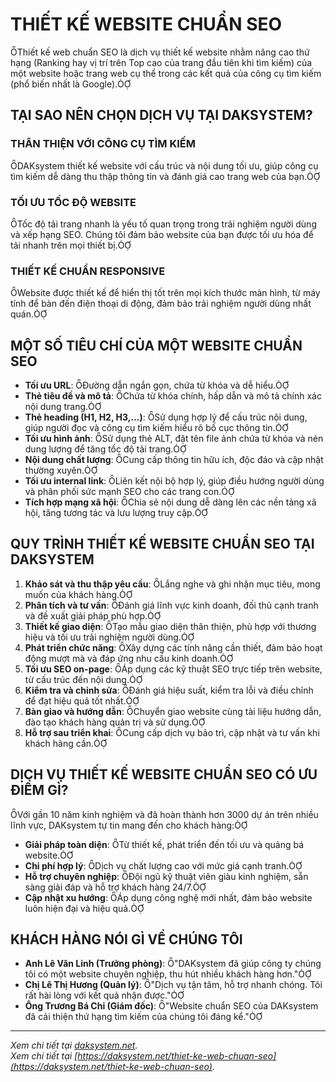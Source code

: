 # THIẾT KẾ WEBSITE CHUẨN SEO

Thiết kế web chuẩn SEO là dịch vụ thiết kế website nhằm nâng cao thứ hạng (Ranking hay vị trí trên Top cao của trang đầu tiên khi tìm kiếm) của một website hoặc trang web cụ thể trong các kết quả của công cụ tìm kiếm (phổ biến nhất là Google).

## TẠI SAO NÊN CHỌN DỊCH VỤ TẠI DAKSYSTEM?

### THÂN THIỆN VỚI CÔNG CỤ TÌM KIẾM

DAKsystem thiết kế website với cấu trúc và nội dung tối ưu, giúp công cụ tìm kiếm dễ dàng thu thập thông tin và đánh giá cao trang web của bạn.

### TỐI ƯU TỐC ĐỘ WEBSITE

Tốc độ tải trang nhanh là yếu tố quan trọng trong trải nghiệm người dùng và xếp hạng SEO. Chúng tôi đảm bảo website của bạn được tối ưu hóa để tải nhanh trên mọi thiết bị.

### THIẾT KẾ CHUẨN RESPONSIVE

Website được thiết kế để hiển thị tốt trên mọi kích thước màn hình, từ máy tính để bàn đến điện thoại di động, đảm bảo trải nghiệm người dùng nhất quán.

## MỘT SỐ TIÊU CHÍ CỦA MỘT WEBSITE CHUẨN SEO

- **Tối ưu URL**: Đường dẫn ngắn gọn, chứa từ khóa và dễ hiểu.
- **Thẻ tiêu đề và mô tả**: Chứa từ khóa chính, hấp dẫn và mô tả chính xác nội dung trang.
- **Thẻ heading (H1, H2, H3,...)**: Sử dụng hợp lý để cấu trúc nội dung, giúp người đọc và công cụ tìm kiếm hiểu rõ bố cục thông tin.
- **Tối ưu hình ảnh**: Sử dụng thẻ ALT, đặt tên file ảnh chứa từ khóa và nén dung lượng để tăng tốc độ tải trang.
- **Nội dung chất lượng**: Cung cấp thông tin hữu ích, độc đáo và cập nhật thường xuyên.
- **Tối ưu internal link**: Liên kết nội bộ hợp lý, giúp điều hướng người dùng và phân phối sức mạnh SEO cho các trang con.
- **Tích hợp mạng xã hội**: Chia sẻ nội dung dễ dàng lên các nền tảng xã hội, tăng tương tác và lưu lượng truy cập.

## QUY TRÌNH THIẾT KẾ WEBSITE CHUẨN SEO TẠI DAKSYSTEM

1. **Khảo sát và thu thập yêu cầu**: Lắng nghe và ghi nhận mục tiêu, mong muốn của khách hàng.
2. **Phân tích và tư vấn**: Đánh giá lĩnh vực kinh doanh, đối thủ cạnh tranh và đề xuất giải pháp phù hợp.
3. **Thiết kế giao diện**: Tạo mẫu giao diện thân thiện, phù hợp với thương hiệu và tối ưu trải nghiệm người dùng.
4. **Phát triển chức năng**: Xây dựng các tính năng cần thiết, đảm bảo hoạt động mượt mà và đáp ứng nhu cầu kinh doanh.
5. **Tối ưu SEO on-page**: Áp dụng các kỹ thuật SEO trực tiếp trên website, từ cấu trúc đến nội dung.
6. **Kiểm tra và chỉnh sửa**: Đánh giá hiệu suất, kiểm tra lỗi và điều chỉnh để đạt hiệu quả tốt nhất.
7. **Bàn giao và hướng dẫn**: Chuyển giao website cùng tài liệu hướng dẫn, đào tạo khách hàng quản trị và sử dụng.
8. **Hỗ trợ sau triển khai**: Cung cấp dịch vụ bảo trì, cập nhật và tư vấn khi khách hàng cần.

## DỊCH VỤ THIẾT KẾ WEBSITE CHUẨN SEO CÓ ƯU ĐIỂM GÌ?

Với gần 10 năm kinh nghiệm và đã hoàn thành hơn 3000 dự án trên nhiều lĩnh vực, DAKsystem tự tin mang đến cho khách hàng:

- **Giải pháp toàn diện**: Từ thiết kế, phát triển đến tối ưu và quảng bá website.
- **Chi phí hợp lý**: Dịch vụ chất lượng cao với mức giá cạnh tranh.
- **Hỗ trợ chuyên nghiệp**: Đội ngũ kỹ thuật viên giàu kinh nghiệm, sẵn sàng giải đáp và hỗ trợ khách hàng 24/7.
- **Cập nhật xu hướng**: Áp dụng công nghệ mới nhất, đảm bảo website luôn hiện đại và hiệu quả.

## KHÁCH HÀNG NÓI GÌ VỀ CHÚNG TÔI

- **Anh Lê Văn Linh (Trưởng phòng)**: "DAKsystem đã giúp công ty chúng tôi có một website chuyên nghiệp, thu hút nhiều khách hàng hơn."
- **Chị Lê Thị Hương (Quản lý)**: "Dịch vụ tận tâm, hỗ trợ nhanh chóng. Tôi rất hài lòng với kết quả nhận được."
- **Ông Trương Bá Chi (Giám đốc)**: "Website chuẩn SEO của DAKsystem đã cải thiện thứ hạng tìm kiếm của chúng tôi đáng kể."

---

*Xem chi tiết tại [daksystem.net](https://daksystem.net).*  
*Xem chi tiết tại [https://daksystem.net/thiet-ke-web-chuan-seo](https://daksystem.net/thiet-ke-web-chuan-seo).*
